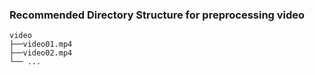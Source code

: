 ### Recommended Directory Structure for preprocessing video
```
video
├──video01.mp4
├──video02.mp4
└── ...
 ```
